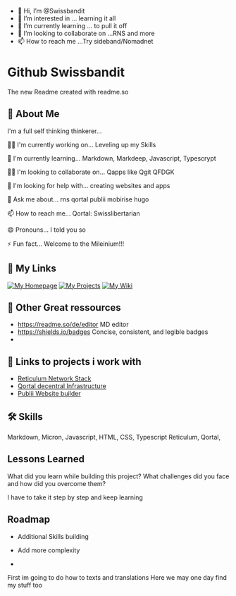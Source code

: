 - 👋 Hi, I’m @Swissbandit
- 👀 I’m interested in ... learning it all
- 🌱 I’m currently learning ... to pull it off
- 💞️ I’m looking to collaborate on ...RNS and more
- 📫 How to reach me ...Try sideband/Nomadnet


# Github Swissbandit

The new Readme created with readme.so


## 🚀 About Me
I'm a full self thinking thinkerer...

👩‍💻 I'm currently working on... Leveling up my Skills

🧠 I'm currently learning...
Markdown, Markdeep, Javascript, Typescrypt

👯‍♀️ I'm looking to collaborate on... Qapps like Qgit QFDGK

🤔 I'm looking for help with... creating websites and apps

💬 Ask me about... rns qortal publii mobirise hugo

📫 How to reach me... Qortal: Swisslibertarian

😄 Pronouns... I told you so

⚡️ Fun fact... Welcome to the Mileinium!!!



## 🔗 My Links
[![My Homepage](https://img.shields.io/badge/my_portfolio-000?style=for-the-badge&logo=ko-fi&logoColor=white)](https://q-apps.org/Swisslibertarian)
[![My Projects](https://img.shields.io/badge/My_Blog-yellow)](https://q-apps.org/APP/QBLOG)
[![My Wiki](https://img.shields.io/badge/My_Wiki-Projects-blue)](https://q-apps.org/APP/qwiki/)


## 🔗 Other Great ressources

- https://readme.so/de/editor MD editor
- https://shields.io/badges    Concise, consistent, and legible badges
- 


## 🔗 Links to projects i work with

- [Reticulum Network Stack](reticulum.network)
- [Qortal decentral Infrastructure](qortal.org)
- [Publii Website builder](https://getpublii.com/)





## 🛠 Skills
Markdown, Micron, Javascript, HTML, CSS, Typescript
Reticulum, Qortal, 
## Lessons Learned

What did you learn while building this project? 
What challenges did you face and how did you overcome them?

I have to take it step by step and keep learning
## Roadmap

- Additional Skills building

- Add more complexity

- 


<!---
Swissbandit/Swissbandit is a ✨ special ✨ repository because its `README.md` (this file) appears on your GitHub profile.
You can click the Preview link to take a look at your changes.
--->
First im going to do how to texts and translations
Here we may one day find my stuff too

